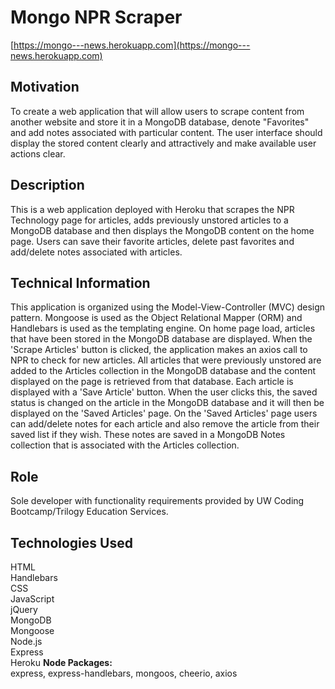 # Mongo NPR Scraper
[https://mongo---news.herokuapp.com](https://mongo---news.herokuapp.com)

## Motivation 
To create a web application that will allow users to scrape content from another website and store it in a MongoDB database, denote "Favorites" and add notes associated with particular content. The user interface should display the stored content clearly and attractively and make available user actions clear.

## Description
This is a web application deployed with Heroku that scrapes the NPR Technology page for articles, adds previously unstored articles to a MongoDB database and then displays the MongoDB content on the home page. Users can save their favorite articles, delete past favorites and add/delete notes associated with articles.

## Technical Information
This application is organized using the Model-View-Controller (MVC) design pattern. Mongoose is used as the Object Relational Mapper (ORM) and Handlebars is used as the templating engine. On home page load, articles that have been stored in the MongoDB database are displayed. When the 'Scrape Articles' button is clicked, the application makes an axios call to NPR to check for new articles. All articles that were previously unstored are added to the Articles collection in the MongoDB database and the content displayed on the page is retrieved from that database. Each article is displayed with a 'Save Article' button. When the user clicks this, the saved status is changed on the article in the MongoDB database and it will then be displayed on the 'Saved Articles' page. On the 'Saved Articles' page users can add/delete notes for each article and also remove the article from their saved list if they wish. These notes are saved in a MongoDB Notes collection that is associated with the Articles collection.

## Role
Sole developer with functionality requirements provided by UW Coding Bootcamp/Trilogy Education Services.

## Technologies Used
HTML
<br/>Handlebars
<br/>CSS
<br/>JavaScript
<br/>jQuery
<br/>MongoDB
<br/>Mongoose
<br/>Node.js
<br/>Express
<br/>Heroku
**Node Packages:** 
<br/>express, express-handlebars, mongoos, cheerio, axios
